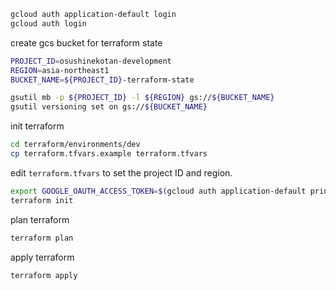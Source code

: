 ```bash
gcloud auth application-default login
gcloud auth login
```

create gcs bucket for terraform state

```bash
PROJECT_ID=osushinekotan-development
REGION=asia-northeast1
BUCKET_NAME=${PROJECT_ID}-terraform-state

gsutil mb -p ${PROJECT_ID} -l ${REGION} gs://${BUCKET_NAME}
gsutil versioning set on gs://${BUCKET_NAME}
```

init terraform

```bash
cd terraform/environments/dev
cp terraform.tfvars.example terraform.tfvars
```

edit `terraform.tfvars` to set the project ID and region.

```bash
export GOOGLE_OAUTH_ACCESS_TOKEN=$(gcloud auth application-default print-access-token)
terraform init
```

plan terraform

```bash
terraform plan
```

apply terraform

```bash
terraform apply
```
